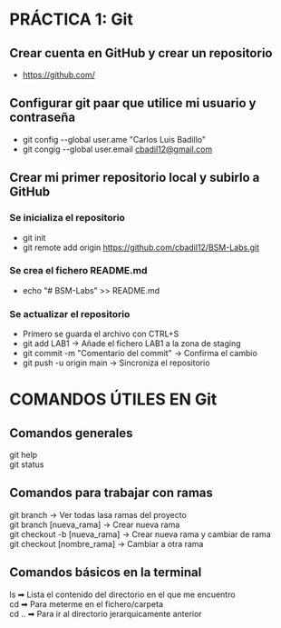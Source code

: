# PRÁCTICA 1: Git
## Crear cuenta en GitHub y crear un repositorio
- https://github.com/
## Configurar git paar que utilice mi usuario y contraseña
- git config --global user.ame "Carlos Luis Badillo"
- git congig --global user.email cbadil12@gmail.com
## Crear mi primer repositorio local y subirlo a GitHub
### Se inicializa el repositorio
- git init <br />
- git remote add origin https://github.com/cbadil12/BSM-Labs.git <br />
### Se crea el fichero README.md
- echo "# BSM-Labs" >> README.md
### Se actualizar el repositorio
- Primero se guarda el archivo con CTRL+S
- git add LAB1 -> Añade el fichero LAB1 a la zona de staging
- git commit -m "Comentario del commit" -> Confirma el cambio
- git push -u origin main -> Sincroniza el repositorio

# COMANDOS ÚTILES EN Git
## Comandos generales
git help <br />
git status <br />
## Comandos para trabajar con ramas
git branch -> Ver todas lasa ramas del proyecto <br />
git branch [nueva_rama] -> Crear nueva rama <br />
git checkout -b [nueva_rama] -> Crear nueva rama y cambiar de rama <br />
git checkout [nombre_rama] -> Cambiar a otra rama <br />

## Comandos básicos en la terminal
ls ➡ Lista el contenido del directorio en el que me encuentro <br />
cd <directorio> ➡ Para meterme en el fichero/carpeta <br />
cd .. ➡ Para ir al directorio jerarquicamente anterior <br />


